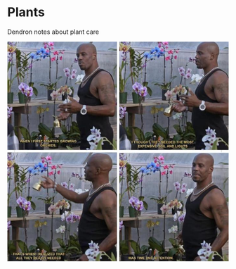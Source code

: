 # Plants

Dendron notes about plant care

![DMX orchids](https://github.com/el-ethan/plants/raw/master/vault/assets/images/2022-03-05-09-48-59.png)